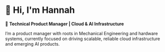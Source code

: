 
# 👋 Hi, I'm Hannah

🎯 **Technical Product Manager | Cloud & AI Infrastructure**

I’m a product manager with roots in Mechanical Engineering and hardware systems, currently focused on driving scalable, reliable cloud infrastructure and emerging AI products. 


